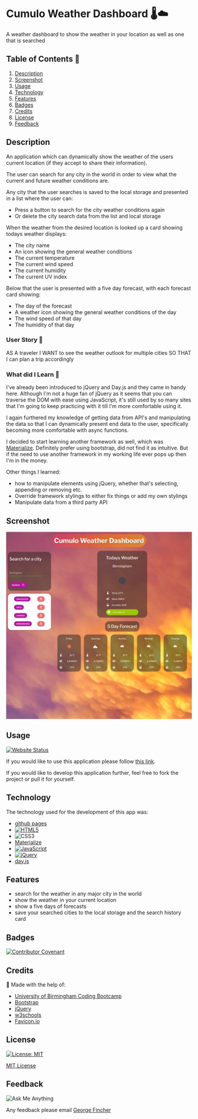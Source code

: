 # Cumulo Weather Dashboard 🌡️☁️

A weather dashboard to show the weather in your location as well as one that is searched

## Table of Contents 📃

1. [Description](#description)
2. [Screenshot](#screenshot)
3. [Usage](#usage)
4. [Technology](#technology)
5. [Features](#features)
6. [Badges](#badges)
7. [Credits](#credits)
8. [License](#license)
9. [Feedback](#feedback)

## Description

An application which can dynamically show the weather of the users current location (if they accept to share their information).

The user can search for any city in the world in order to view what the current and future weather conditions are.

Any city that the user searches is saved to the local storage and presented in a list where the user can:

- Press a button to search for the city weather conditions again
- Or delete the city search data from the list and local storage

When the weather from the desired location is looked up a card showing todays weather displays:

- The city name
- An icon showing the general weather conditions
- The current temperature
- The current wind speed
- The current humidity
- The current UV index

Below that the user is presented with a five day forecast, with each forecast card showing:

- The day of the forecast
- A weather icon showing the general weather conditions of the day
- The wind speed of that day
- The humidity of that day

### User Story 👤

AS A traveler
I WANT to see the weather outlook for multiple cities
SO THAT I can plan a trip accordingly

### What did I Learn 🏫

I've already been introduced to jQuery and Day.js and they came in handy here. Although I'm not a huge fan of jQuery as it seems that you can traverse the DOM with ease using JavaScript, it's still used by so many sites that I'm going to keep practicing with it till I'm more comfortable using it.

I again furthered my knowledge of getting data from API's and manipulating the data so that I can dynamically present end data to the user, specifically becoming more comfortable with async functions.

I decided to start learning another framework as well, which was [Materialize](https://materializecss.com/). Definitely prefer using bootstrap, did not find it as intuitive. But if the need to use another framework in my working life ever pops up then I'm in the money.

Other things I learned:

- how to manipulate elements using jQuery, whether that's selecting, appending or removing etc.
- Override framework stylings to either fix things or add my own stylings
- Manipulate data from a third party API

## Screenshot

![The weather dashboard application, with weather cards, a search form and a search history](/assets/readme-imgs/screenshot-cumulo-weather-dashboard.png)

## Usage

[![Website Status](https://img.shields.io/website-up-down-green-red/http/monip.org.svg)](https://theinfamousgrim.github.io/cumulo-weather-dashboard/)

If you would like to use this application please follow [this link](https://theinfamousgrim.github.io/cumulo-weather-dashboard/).

If you would like to develop this application further, feel free to fork the project or pull it for yourself.

## Technology

The technology used for the development of this app was:

- [github pages](https://pages.github.com/)
- [![HTML5](https://img.shields.io/badge/HTML-239120?style=for-the-badge&logo=html5&logoColor=white)](https://html.com/)
- ![CSS3](https://img.shields.io/badge/CSS-239120?&style=for-the-badge&logo=css3&logoColor=white)
- [Materialize](https://materializecss.com/)
- [![JavaScript](https://img.shields.io/badge/JavaScript-323330?style=for-the-badge&logo=javascript&logoColor=F7DF1E)](https://www.javascript.com/)
- [![jQuery](https://img.shields.io/badge/jQuery-0769AD?style=for-the-badge&logo=jquery&logoColor=white)](https://jquery.com)
- [day.js](https://day.js.org/en/)

## Features

- search for the weather in any major city in the world
- show the weather in your current location
- show a five days of forecasts
- save your searched cities to the local storage and the search history card

## Badges

[![Contributor Covenant](https://img.shields.io/badge/Contributor%20Covenant-2.1-4baaaa.svg)](code_of_conduct.md)

## Credits

🙏 Made with the help of:

- [University of Birmingham Coding Bootcamp](https://www.birmingham.ac.uk/postgraduate/courses/cpd/coding-boot-camp.aspx)
- [Bootstrap](https://materializecss.com/)
- [jQuery](https://jquery.com/)
- [w3schools](https://www.w3schools.com/howto/howto_css_loader.asp)
- [Favicon.io](https://favicon.io/)

## License

[![License: MIT](https://img.shields.io/badge/License-MIT-yellow.svg)](https://opensource.org/licenses/MIT)

[MIT License](/LICENSE.md)

## Feedback

![Ask Me Anything](https://img.shields.io/badge/Ask%20me-anything-1abc9c.svg)

Any feedback please email [George Fincher](mailto:finchergeorge1@gmail.com)
